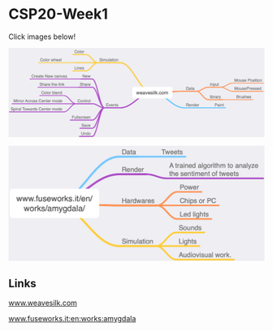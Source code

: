# CSP20-Week1

Click images below!


![image](http://github.com/chengjun334/CP2-Week1/raw/master/weavesilk.com.png)

![image](http://github.com/chengjun334/CP2-Week1/raw/master/www.fuseworks.it:en:works:amygdala.png)



## Links
www.weavesilk.com

www.fuseworks.it:en:works:amygdala
